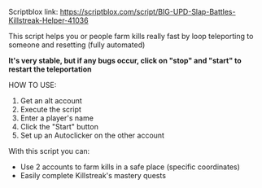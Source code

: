 Scriptblox link: https://scriptblox.com/script/BIG-UPD-Slap-Battles-Killstreak-Helper-41036

This script helps you or people farm kills really fast by loop teleporting to someone and resetting (fully automated)

**It's very stable, but if any bugs occur, click on "stop" and "start" to restart the teleportation**

HOW TO USE:

1. Get an alt account
2. Execute the script
3. Enter a player's name
4. Click the "Start" button
5. Set up an Autoclicker on the other account

With this script you can:

- Use 2 accounts to farm kills in a safe place (specific coordinates) 
- Easily complete Killstreak's mastery quests
